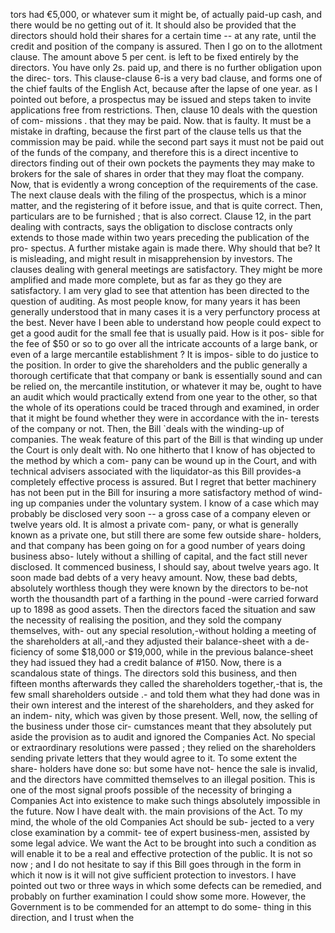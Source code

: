 tors had €5,000, or whatever sum it might be, of actually paid-up cash, and there would be no getting out of it. It should also be provided that the directors should hold their shares for a certain time -- at any rate, until the credit and position of the company is assured. Then I go on to the allotment clause. The amount above 5 per cent. is left to be fixed entirely by the directors. You have only 2s. paid up, and there is no further obligation upon the direc- tors. This clause-clause 6-is a very bad clause, and forms one of the chief faults of the English Act, because after the lapse of one year. as I pointed out before, a prospectus may be issued and steps taken to invite applications free from restrictions. Then, clause 10 deals with the question of com- missions . that they may be paid. Now. that is faulty. It must be a mistake in drafting, because the first part of the clause tells us that the commission may be paid. while the second part says it must not be paid out of the funds of the company, and therefore this is a direct incentive to directors finding out of their own pockets the payments they may make to brokers for the sale of shares in order that they may float the company. Now, that is evidently a wrong conception of the requirements of the case. The next clause deals with the filing of the prospectus, which is a minor matter, and the registering of it before issue, and that is quite correct. Then, particulars are to be furnished ; that is also correct. Clause 12, in the part dealing with contracts, says the obligation to disclose contracts only extends to those made within two years preceding the publication of the pro- spectus. A further mistake again is made there. Why should that be? It is misleading, and might result in misapprehension by investors. The clauses dealing with general meetings are satisfactory. They might be more amplified and made more complete, but as far as they go they are satisfactory. I am very glad to see that attention has been directed to the question of auditing. As most people know, for many years it has been generally understood that in many cases it is a very perfunctory process at the best. Never have I been able to understand how people could expect to get a good audit for the small fee that is usually paid. How is it pos- sible for the fee of $50 or so to go over all the intricate accounts of a large bank, or even of a large mercantile establishment ? It is impos- sible to do justice to the position. In order to give the shareholders and the public generally a thorough certificate that that company or bank is essentially sound and can be relied on, the mercantile institution, or whatever it may be, ought to have an audit which would practically extend from one year to the other, so that the whole of its operations could be traced through and examined, in order that it might be found whether they were in accordance with the in- terests of the company or not. Then, the Bill `deals with the winding-up of companies. The weak feature of this part of the Bill is that winding up under the Court is only dealt with. No one hitherto that I know of has objected to the method by which a com- pany can be wound up in the Court, and with technical advisers associated with the liquidator-as this Bill provides-a completely effective process is assured. But I regret that better machinery has not been put in the Bill for insuring a more satisfactory method of wind- ing up companies under the voluntary system. I know of a case which may probably be disclosed very soon -- a gross case of a company eleven or twelve years old. It is almost a private com- pany, or what is generally known as a private one, but still there are some few outside share- holders, and that company has been going on for a good number of years doing business abso- lutely without a shilling of capital, and the fact still never disclosed. It commenced business, I should say, about twelve years ago. It soon made bad debts of a very heavy amount. Now, these bad debts, absolutely worthless though they were known by the directors to be-not worth the thousandth part of a farthing in the pound -were carried forward up to 1898 as good assets. Then the directors faced the situation and saw the necessity of realising the position, and they sold the company themselves, with- out any special resolution,-without holding a meeting of the shareholders at all,-and they adjusted their balance-sheet with a de- ficiency of some $18,000 or $19,000, while in the previous balance-sheet they had issued they had a credit balance of #150. Now, there is a scandalous state of things. The directors sold this business, and then fifteen months afterwards they called the shareholders together,-that is, the few small shareholders outside .- and told them what they had done was in their own interest and the interest of the shareholders, and they asked for an indem- nity, which was given by those present. Well, now, the selling of the business under those cir- cumstances meant that they absolutely put aside the provision as to audit and ignored the Companies Act. No special or extraordinary resolutions were passed ; they relied on the shareholders sending private letters that they would agree to it. To some extent the share- holders have done so: but some have not- hence the sale is invalid, and the directors have committed themselves to an illegal position. This is one of the most signal proofs possible of the necessity of bringing a Companies Act into existence to make such things absolutely impossible in the future. Now I have dealt with. the main provisions of the Act. To my mind, the whole of the old Companies Act should be sub- jected to a very close examination by a commit- tee of expert business-men, assisted by some legal advice. We want the Act to be brought into such a condition as will enable it to be a real and effective protection of the public. It is not so now ; and I do not hesitate to say if this Bill goes through in the form in which it now is it will not give sufficient protection to investors. I have pointed out two or three ways in which some defects can be remedied, and probably on further examination I could show some more. However, the Government is to be commended for an attempt to do some- thing in this direction, and I trust when the 